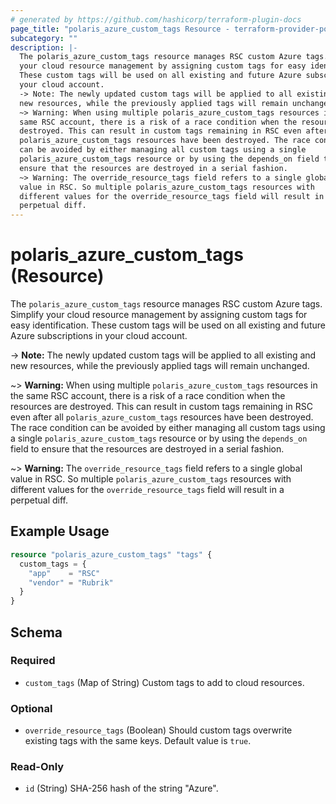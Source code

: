 ```yaml
---
# generated by https://github.com/hashicorp/terraform-plugin-docs
page_title: "polaris_azure_custom_tags Resource - terraform-provider-polaris"
subcategory: ""
description: |-
  The polaris_azure_custom_tags resource manages RSC custom Azure tags. Simplify
  your cloud resource management by assigning custom tags for easy identification.
  These custom tags will be used on all existing and future Azure subscriptions in
  your cloud account.
  -> Note: The newly updated custom tags will be applied to all existing and
  new resources, while the previously applied tags will remain unchanged.
  ~> Warning: When using multiple polaris_azure_custom_tags resources in the
  same RSC account, there is a risk of a race condition when the resources are
  destroyed. This can result in custom tags remaining in RSC even after all
  polaris_azure_custom_tags resources have been destroyed. The race condition
  can be avoided by either managing all custom tags using a single
  polaris_azure_custom_tags resource or by using the depends_on field to
  ensure that the resources are destroyed in a serial fashion.
  ~> Warning: The override_resource_tags field refers to a single global
  value in RSC. So multiple polaris_azure_custom_tags resources with
  different values for the override_resource_tags field will result in a
  perpetual diff.
---
```


# polaris_azure_custom_tags (Resource)

The `polaris_azure_custom_tags` resource manages RSC custom Azure tags. Simplify
your cloud resource management by assigning custom tags for easy identification.
These custom tags will be used on all existing and future Azure subscriptions in
your cloud account.

-> **Note:** The newly updated custom tags will be applied to all existing and
   new resources, while the previously applied tags will remain unchanged.

~> **Warning:** When using multiple `polaris_azure_custom_tags` resources in the
   same RSC account, there is a risk of a race condition when the resources are
   destroyed. This can result in custom tags remaining in RSC even after all
   `polaris_azure_custom_tags` resources have been destroyed. The race condition
   can be avoided by either managing all custom tags using a single
   `polaris_azure_custom_tags` resource or by using the `depends_on` field to
   ensure that the resources are destroyed in a serial fashion.

~> **Warning:** The `override_resource_tags` field refers to a single global
   value in RSC. So multiple `polaris_azure_custom_tags` resources with
   different values for the `override_resource_tags` field will result in a
   perpetual diff.

## Example Usage

```terraform
resource "polaris_azure_custom_tags" "tags" {
  custom_tags = {
    "app"    = "RSC"
    "vendor" = "Rubrik"
  }
}
```

<!-- schema generated by tfplugindocs -->
## Schema

### Required

- `custom_tags` (Map of String) Custom tags to add to cloud resources.

### Optional

- `override_resource_tags` (Boolean) Should custom tags overwrite existing tags with the same keys. Default value is `true`.

### Read-Only

- `id` (String) SHA-256 hash of the string "Azure".
